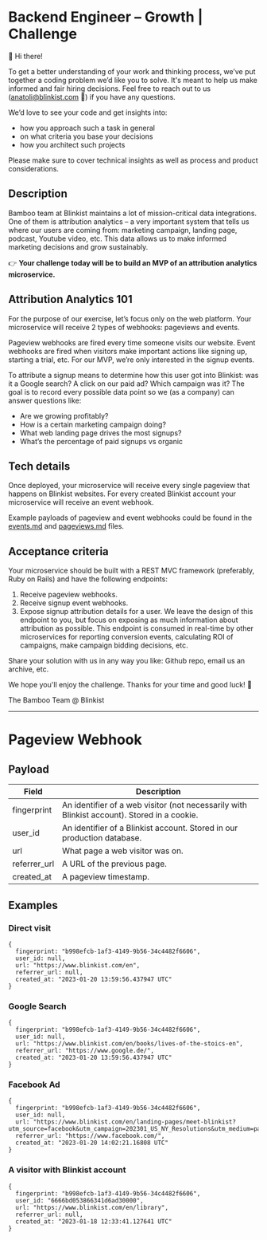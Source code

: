 # Backend Engineer – Growth | Challenge

:wave:  Hi there!

To get a better understanding of your work and thinking process, we’ve put together a coding problem we’d like you to solve. It's meant to help us make informed and fair hiring decisions. Feel free to reach out to us (anatoli@blinkist.com :email:) if you have any questions.

We’d love to see your code and get insights into:

* how you approach such a task in general
* on what criteria you base your decisions
* how you architect such projects

Please make sure to cover technical insights as well as process and product considerations.

## Description

Bamboo team at Blinkist maintains a lot of mission-critical data integrations.
One of them is attribution analytics – a very important system that tells us where our users are coming from: marketing campaign, landing page, podcast, Youtube video, etc.
This data allows us to make informed marketing decisions and grow sustainably.

:point_right: **Your challenge today will be to build an MVP of an attribution analytics microservice.**

## Attribution Analytics 101

For the purpose of our exercise, let’s focus only on the web platform. Your microservice will receive 2 types of webhooks: pageviews and events.

Pageview webhooks are fired every time someone visits our website.
Event webhooks are fired when visitors make important actions like signing up, starting a trial, etc.
For our MVP, we’re only interested in the signup events.

To attribute a signup means to determine how this user got into Blinkist: was it a Google search?
A click on our paid ad?
Which campaign was it?
The goal is to record every possible data point so we (as a company) can answer questions like:

* Are we growing profitably?
* How is a certain marketing campaign doing?
* What web landing page drives the most signups?
* What’s the percentage of paid signups vs organic

## Tech details

Once deployed, your microservice will receive every single pageview that happens on Blinkist websites.
For every created Blinkist account your microservice will receive an event webhook.

Example payloads of pageview and event webhooks could be found in the [events.md](#file-events-md) and [pageviews.md](#file-pageviews-md) files.

## Acceptance criteria

Your microservice should be built with a REST MVC framework (preferably, Ruby on Rails) and have the following endpoints:

1. Receive pageview webhooks.
2. Receive signup event webhooks.
3. Expose signup attribution details for a user.
We leave the design of this endpoint to you, but focus on exposing as much information about attribution as possible.
This endpoint is consumed in real-time by other microservices for reporting conversion events, calculating ROI of campaigns,
make campaign bidding decisions, etc.

Share your solution with us in any way you like: Github repo, email us an archive, etc.

We hope you'll enjoy the challenge. Thanks for your time and good luck! :rocket:

The Bamboo Team @ Blinkist

---

# Pageview Webhook

## Payload

| Field | Description |
| --- | --- |
| fingerprint | An identifier of a web visitor (not necessarily with Blinkist account). Stored in a cookie. |
| user_id | An identifier of a Blinkist account. Stored in our production database. |
| url | What page a web visitor was on. |
| referrer_url | A URL of the previous page. |
| created_at | A pageview timestamp. |

## Examples

### Direct visit

```
{
  fingerprint: "b998efcb-1af3-4149-9b56-34c4482f6606",
  user_id: null,
  url: "https://www.blinkist.com/en",
  referrer_url: null,
  created_at: "2023-01-20 13:59:56.437947 UTC"
}
```

### Google Search

```
{
  fingerprint: "b998efcb-1af3-4149-9b56-34c4482f6606",
  user_id: null,
  url: "https://www.blinkist.com/en/books/lives-of-the-stoics-en",
  referrer_url: "https://www.google.de/",
  created_at: "2023-01-20 13:59:56.437947 UTC"
}
```

### Facebook Ad

```
{
  fingerprint: "b998efcb-1af3-4149-9b56-34c4482f6606",
  user_id: null,
  url: "https://www.blinkist.com/en/landing-pages/meet-blinkist?utm_source=facebook&utm_campaign=202301_US_NY_Resolutions&utm_medium=paid&utm_content=19284192381935",
  referrer_url: "https://www.facebook.com/",
  created_at: "2023-01-20 14:02:21.16808 UTC"
}
```

### A visitor with Blinkist account

```
{
  fingerprint: "b998efcb-1af3-4149-9b56-34c4482f6606",
  user_id: "6666bd053866341d6ad30000",
  url: "https://www.blinkist.com/en/library",
  referrer_url: null,
  created_at: "2023-01-18 12:33:41.127641 UTC"
}
```
